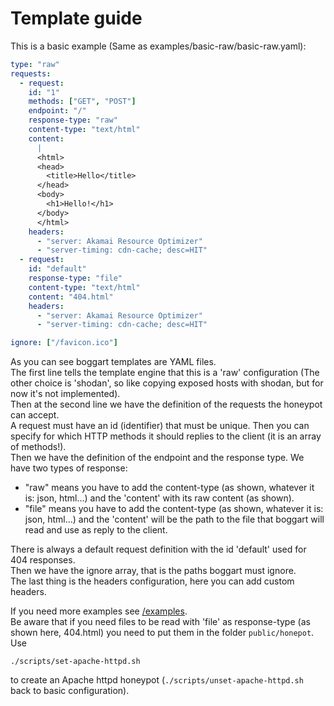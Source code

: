 # Template guide

This is a basic example (Same as examples/basic-raw/basic-raw.yaml):
```yaml
type: "raw"
requests:
  - request:
    id: "1"
    methods: ["GET", "POST"]
    endpoint: "/"
    response-type: "raw"
    content-type: "text/html"
    content:
      |
      <html>
      <head>
        <title>Hello</title>
      </head>
      <body>
        <h1>Hello!</h1>
      </body>
      </html>
    headers:
      - "server: Akamai Resource Optimizer"
      - "server-timing: cdn-cache; desc=HIT"
  - request:
    id: "default"
    response-type: "file"
    content-type: "text/html"
    content: "404.html"
    headers:
      - "server: Akamai Resource Optimizer"
      - "server-timing: cdn-cache; desc=HIT"

ignore: ["/favicon.ico"]
```

As you can see boggart templates are YAML files.  
The first line tells the template engine that this is a 'raw' configuration (The other choice is 'shodan', so like copying exposed hosts with shodan, but for now it's not implemented).  
Then at the second line we have the definition of the requests the honeypot can accept.  
A request must have an id (identifier) that must be unique. Then you can specify for which HTTP methods it should replies to the client (it is an array of methods!).  
Then we have the definition of the endpoint and the response type. We have two types of response:
  - "raw" means you have to add the content-type (as shown, whatever it is: json, html...) and the 'content' with its raw content (as shown).
  - "file" means you have to add the content-type (as shown, whatever it is: json, html...) and the 'content' will be the path to the file that boggart will read and use as reply to the client.

There is always a default request definition with the id 'default' used for 404 responses.  
Then we have the ignore array, that is the paths boggart must ignore.  
The last thing is the headers configuration, here you can add custom headers. 

If you need more examples see [/examples](https://github.com/edoardottt/boggart/tree/main/examples).  
Be aware that if you need files to be read with 'file' as response-type (as shown here, 404.html) you need to put them in the folder `public/honepot`.  
Use
```console
./scripts/set-apache-httpd.sh
```
to create an Apache httpd honeypot (`./scripts/unset-apache-httpd.sh` back to basic configuration).
